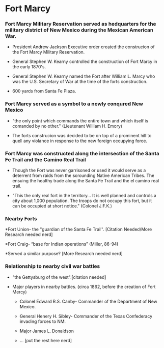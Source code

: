 # Fort Marcy

### Fort Marcy Military Reservation served as hedquarters for the military district of New Mexico during the Mexican American War.

* President Andrew Jackson Executive order created the construcion of the Fort Marcy Military Reservation.

* General Stephen W. Kearny controlled the construction of Fort Marcy in the early 1870's.

* General Stephen W. Kearny named the Fort after William L. Marcy who was the U.S. Secretary of War at the time of the forts construction.

* 600 yards from Santa Fe Plaza.

### Fort Marcy served as a symbol to a newly conqured New Mexico

* "the only point which commands the entire town and which itself is comanded by no other." (Lieutenant William H. Emory)

*  The forts construcion was decided to be on top of a prominent hill to quell any violance in response to the new foreign occupying force.

### Fort Marcy was constructed along the intersection of the Santa Fe Trail and the Camino Real Trail

* Though the Fort was never garrisoned or used it would serve as a deterrent from raids from the sorounding Native American Tribes. The ensuing the healthy trade along the Santa Fe Trail and the el camino real trail.

* "This the only real fort in the territory... It is well planned and controls a city about 1,000 population. The troops do not occupy this fort, but it can be occupied at short notice." (Colonel J.F.K.)

### Nearby Forts

*Fort Union- the "guardian of the Santa Fe Trail". [Citation Needed/More Research needed nerd]

*Fort Craig- “base for Indian operations” (Miller, 86-94)

*Served a similar purpose? [More Research needed nerd]

### Relationship to nearby civil war battles

* "the Gettysburg of the west".[citation needed]

* Major players in nearby battles. (circa 1862, before the creation of Fort Mercy)

  * Colonel Edward R.S. Canby- Commander of the Department of New Mexico.

  * General Henery H. Sibley- Commander of the Texas Confederacy invading forces to NM.

  * Major James L. Donaldson

  * ... [put the rest here nerd]
